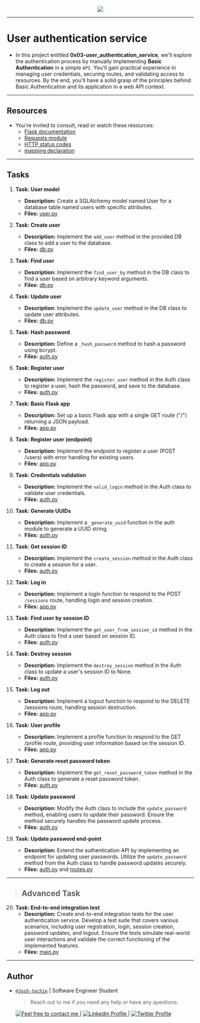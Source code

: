 <p align="center">
<img src ="https://www.deepwatch.com/wp-content/uploads/blog-password-incorrect-1.jpeg">

---

<h1> User authentication service </h1>

- In this project entitled **0x03-user_authentication_service**, we'll explore the authentication process by manually implementing **Basic Authentication** in a simple `API`. You'll gain practical experience in managing user credentials, securing routes, and validating access to resources. By the end, you'll have a solid grasp of the principles behind Basic Authentication and its application in a web API context.

---

<h2> Resources </h2>

- You're invited to consult, read or watch these resources:
  - [Flask documentation](https://flask.palletsprojects.com/en/1.1.x/quickstart/)
  - [Requests module](https://requests.kennethreitz.org/en/latest/user/quickstart/)
  - [HTTP status codes](https://www.w3.org/Protocols/rfc2616/rfc2616-sec10.html)
  - [mapping declaration](https://docs.sqlalchemy.org/en/13/orm/tutorial.html#declare-a-mapping)

---

<h2> Tasks </h2>

1. **Task: User model**

   - **Description:** Create a SQLAlchemy model named User for a database table named users with specific attributes.
   - **Files:** [user.py](./user.py)

2. **Task: Create user**

   - **Description:** Implement the `add_user` method in the provided DB class to add a user to the database.
   - **Files:** [db.py](./db.py)

3. **Task: Find user**

   - **Description:** Implement the `find_user_by` method in the DB class to find a user based on arbitrary keyword arguments.
   - **Files:** [db.py](./db.py)

4. **Task: Update user**

   - **Description:** Implement the `update_user` method in the DB class to update user attributes.
   - **Files:** [db.py](./db.py)

5. **Task: Hash password**

   - **Description:** Define a `_hash_password` method to hash a password using bcrypt.
   - **Files:** [auth.py](./auth.py)

6. **Task: Register user**

   - **Description:** Implement the `register_user` method in the Auth class to register a user, hash the password, and save to the database.
   - **Files:** [auth.py](./auth.py)

7. **Task: Basic Flask app**

   - **Description:** Set up a basic Flask app with a single GET route ("/") returning a JSON payload.
   - **Files:** [app.py](./app.py)

8. **Task: Register user (endpoint)**

   - **Description:** Implement the endpoint to register a user (POST /users) with error handling for existing users.
   - **Files:** [app.py](./app.py)

9. **Task: Credentials validation**

   - **Description:** Implement the `valid_login` method in the Auth class to validate user credentials.
   - **Files:** [auth.py](./auth.py)

10. **Task: Generate UUIDs**

    - **Description:** Implement a `_generate_uuid` function in the auth module to generate a UUID string.
    - **Files:** [auth.py](./auth.py)

11. **Task: Get session ID**

    - **Description:** Implement the `create_session` method in the Auth class to create a session for a user.
    - **Files:** [auth.py](./auth.py)

12. **Task: Log in**

    - **Description:** Implement a login function to respond to the POST `/sessions` route, handling login and session creation.
    - **Files:** [app.py](./app.py)

13. **Task: Find user by session ID**

    - **Description:** Implement the `get_user_from_session_id` method in the Auth class to find a user based on session ID.
    - **Files:** [auth.py](./auth.py)

14. **Task: Destroy session**

    - **Description:** Implement the `destroy_session` method in the Auth class to update a user's session ID to None.
    - **Files:** [auth.py](./auth.py)

15. **Task: Log out**

    - **Description:** Implement a logout function to respond to the DELETE /sessions route, handling session destruction.
    - **Files:** [app.py](./app.py)

16. **Task: User profile**

    - **Description:** Implement a profile function to respond to the GET /profile route, providing user information based on the session ID.
    - **Files:** [app.py](./app.py)

17. **Task: Generate reset password token**
    - **Description:** Implement the `get_reset_password_token` method in the Auth class to generate a reset password token.
    - **Files:** [auth.py](./auth.py)

18. **Task: Update password**
    - **Description:** Modify the Auth class to include the `update_password` method, enabling users to update their password. Ensure the method securely handles the password update process.
    - **Files:** [auth.py](./auth.py)

19. **Task: Update password end-point**
    - **Description:** Extend the authentication API by implementing an endpoint for updating user passwords. Utilize the `update_password` method from the Auth class to handle password updates securely.
    - **Files:** [auth.py](./auth.py) and [routes.py](.routes.py)

---

> ## Advanced Task

20. **Task: End-to-end integration test**
    - **Description:** Create end-to-end integration tests for the user authentication service. Develop a test suite that covers various scenarios, including user registration, login, session creation, password updates, and logout. Ensure the tests simulate real-world user interactions and validate the correct functioning of the implemented features.
    - **Files:** [main.py](./main.py)

---

<h2> Author </h2>

- [`@Josh-techie`]() | Software Engineer Student

  > Reach out to me if you need any help or have any questions.

  <a href="mailto:youssef.abouyahia@e-polytechnique.ma">
  	<img alt="Feel free to contact me" src="https://img.shields.io/badge/-Ask_me_anything-blue?style=flat&logo=Gmail&logoColor=white&link=mailto:youssef.abouyahia@e-polytechnique.ma&color=3d85c6" />
  </a>
  <span> | </span>
    <a href="https://www.linkedin.com/in/youssef-abouyahia/">
        <img alt="Linkedin Profile" src="https://img.shields.io/badge/-Linkedin-0072b1?style=flat&logo=Linkedin&logoColor=white&link=https://www.linkedin.com/in/youssef-abouyahia/" />
    </a>
    <span> | </span>
    <a href="https://twitter.com/JoesephAb">
        <img alt="Twitter Profile" src="https://img.shields.io/badge/-Twitter-0072b1?style=flat&logo=Twitter&logoColor=white&link=https://twitter.com/JoesephAb&color=1DA1F2" />
    </a>
